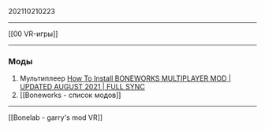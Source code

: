 202110210223
***
[[00 VR-игры]]
***
### Моды
1. Мультиплеер 
[How To Install BONEWORKS MULTIPLAYER MOD | UPDATED AUGUST 2021 | FULL SYNC](https://youtu.be/KMXcO-ZOCe4)
2. [[Boneworks - список модов]]
***
[[Bonelab - garry's mod VR]]